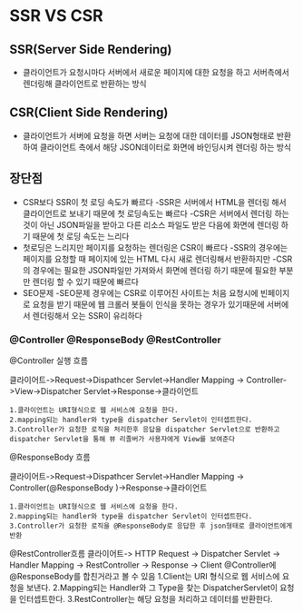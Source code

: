 # SSR VS CSR

## SSR(Server Side Rendering)

- 클라이언트가 요청시마다 서버에서 새로운 페이지에 대한 요청을 하고 서버측에서 렌더링해 클라이언트로 반환하는 방식

## CSR(Client Side Rendering)

- 클라이언트가 서버에 요청을 하면 서버는 요청에 대한 데이터를 JSON형태로 반환하여 클라이언트 측에서 해당 JSON데이터로 화면에 바인딩시켜 렌더링 하는 방식

## 장단점

- CSR보다 SSR이 첫 로딩 속도가 빠르다 
    -SSR은 서버에서 HTML을 렌더링 해서 클라이언트로 보내기 때문에 첫 로딩속도는 빠르다
    -CSR은 서버에서 렌더링 하는것이 아닌 JSON파일을 받아고 다른 리소스 파일도 받은 다음에 화면에 렌더링 하기 때문에 첫 로딩 속도는 느리다
- 첫로딩은 느리지만 페이지를 요청하는 렌더링은 CSR이 빠르다
    -SSR의 경우에는 페이지를 요청할 때 페이지에 있는 HTML 다시 새로 렌더링해서 반환하지만 
    -CSR의 경우에는 필요한 JSON파일만 가져와서 화면에 렌더링 하기 때문에 필요한 부분만 렌더링 할 수 있기 때문에 빠르다
- SEO문제
    -SEO문제 경우에는 CSR로 이루어진 사이트는 처음 요청시에 빈페이지로 요청을 받기 때문에 웹 크롤러 봇들이 인식을 못하는 경우가 있기때문에 서버에서 렌더링해서 오는 SSR이 유리하다


### @Controller @ResponseBody @RestController

@Controller 실행 흐름

클라이어트->Request->Dispathcer Servlet->Handler Mapping -> Controller->View->Dispatcher Servlet->Response->클라이언트

    1.클라이언트는 URI형식으로 웹 서비스에 요청을 한다.
    2.mapping되는 handler와 type을 dispatcher Servlet이 인터셉트한다.
    3.Controller가 요청한 로직을 처리한후 응답을 dispatcher Servlet으로 반환하고 dispatcher Servlet을 통해 뷰 리졸버가 사용자에게 View를 보여준다
    
@ResponseBody 흐름

클라이어트->Request->Dispathcer Servlet->Handler Mapping -> Controller(@ResponseBody )->Response->클라이언트

    1.클라이언트는 URI형식으로 웹 서비스에 요청을 한다.
    2.mapping되는 handler와 type을 dispatcher Servlet이 인터셉트한다.
    3.Controller가 요청한 로직을 @ResponseBody로 응답한 후 json형태로 클라이언트에게 반환

@RestController흐름
클라이어트-> HTTP Request -> Dispatcher Servlet -> Handler Mapping -> RestController  ->  Response -> Client
@Controller에 @ResponseBody를 합친거라고 볼 수 있음
    1.Client는 URI 형식으로 웹 서비스에 요청을 보낸다.
    2.Mapping되는 Handler와 그 Type을 찾는 DispatcherServlet이 요청을 인터셉트한다.
    3.RestController는 해당 요청을 처리하고 데이터를 반환한다.    